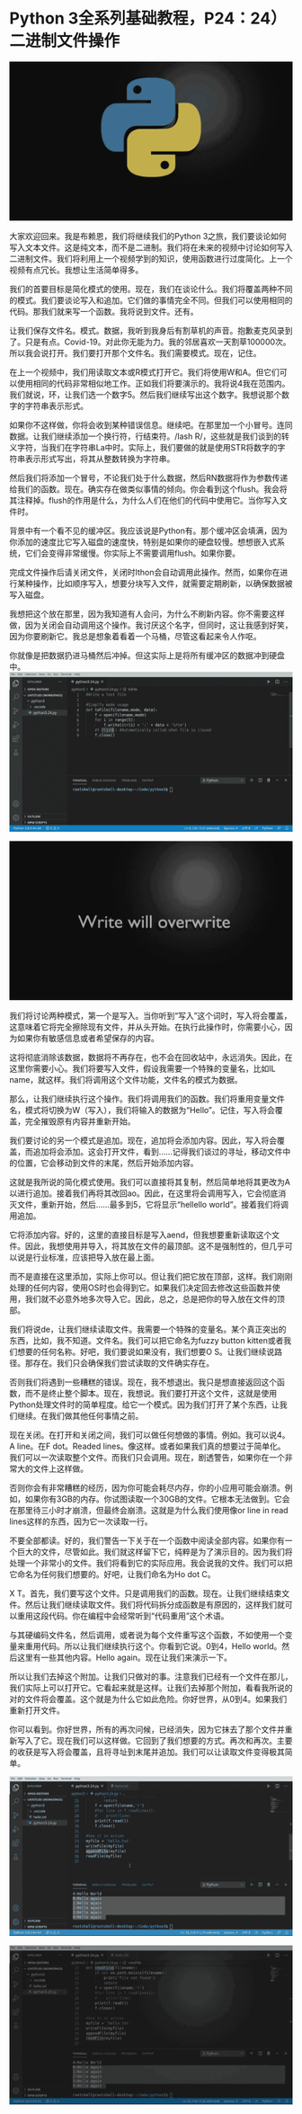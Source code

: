 # Python 3全系列基础教程，P24：24）二进制文件操作 

![](img/9d5ec0a5f39426c11f3410b240354eea_0.png)

大家欢迎回来。我是布赖恩，我们将继续我们的Python 3之旅，我们要谈论如何写入文本文件。这是纯文本，而不是二进制。我们将在未来的视频中讨论如何写入二进制文件。我们将利用上一个视频学到的知识，使用函数进行过度简化。上一个视频有点冗长。我想让生活简单得多。

我们的首要目标是简化模式的使用。现在，我们在谈论什么。我们将覆盖两种不同的模式。我们要谈论写入和追加。它们做的事情完全不同。但我们可以使用相同的代码。那我们就来写一个函数。我将说到文件。还有。

让我们保存文件名。模式。数据，我听到我身后有割草机的声音。抱歉麦克风录到了。只是有点。Covid-19。对此你无能为力。我的邻居喜欢一天割草100000次。所以我会说打开。我们要打开那个文件名。我们需要模式。现在，记住。

在上一个视频中，我们用读取文本或R模式打开它。我们将使用W和A。但它们可以使用相同的代码非常相似地工作。正如我们将要演示的。我将说4我在范围内。我们就说，环，让我们选一个数字5。然后我们继续写出这个数字。我想说那个数字的字符串表示形式。

如果你不这样做，你将会收到某种错误信息。继续吧。在那里加一个小冒号。连同数据。让我们继续添加一个换行符，行结束符。/lash R/，这些就是我们谈到的转义字符，当我们在字符串La中时。实际上，我们要做的就是使用STR将数字的字符串表示形式写出，将其从整数转换为字符串。

然后我们将添加一个冒号，不论我们处于什么数据，然后RN数据将作为参数传递给我们的函数。现在。确实存在做类似事情的倾向。你会看到这个flush。我会将其注释掉。flush的作用是什么，为什么人们在他们的代码中使用它。当你写入文件时。

背景中有一个看不见的缓冲区。我应该说是Python有。那个缓冲区会填满，因为你添加的速度比它写入磁盘的速度快，特别是如果你的硬盘较慢。想想嵌入式系统，它们会变得非常缓慢。你实际上不需要调用flush。如果你要。

完成文件操作后请关闭文件，关闭时Ithon会自动调用此操作。然而，如果你在进行某种操作，比如顺序写入，想要分块写入文件，就需要定期刷新，以确保数据被写入磁盘。

我想把这个放在那里，因为我知道有人会问，为什么不刷新内容。你不需要这样做，因为关闭会自动调用这个操作。我讨厌这个名字，但同时，这让我感到好笑，因为你要刷新它。我总是想象着看着一个马桶，尽管这看起来令人作呕。

你就像是把数据扔进马桶然后冲掉。但这实际上是将所有缓冲区的数据冲到硬盘中。![](img/9d5ec0a5f39426c11f3410b240354eea_2.png)

![](img/9d5ec0a5f39426c11f3410b240354eea_3.png)

我们将讨论两种模式，第一个是写入。当你听到“写入”这个词时，写入将会覆盖，这意味着它将完全擦除现有文件，并从头开始。在执行此操作时，你需要小心，因为如果你有敏感信息或者希望保存的内容。

这将彻底消除该数据，数据将不再存在，也不会在回收站中，永远消失。因此，在这里你需要小心。我们将要写入文件，假设我需要一个特殊的变量名，比如IL name，就这样。我们将调用这个文件功能，文件名的模式为数据。

那么，让我们继续执行这个操作。我们将调用我们的函数。我们将重用变量文件名，模式将切换为W（写入），我们将输入的数据为“Hello”。记住，写入将会覆盖，完全摧毁原有内容并重新开始。

我们要讨论的另一个模式是追加。现在，追加将会添加内容。因此，写入将会覆盖，而追加将会添加。这会打开文件，看到……记得我们谈过的寻址，移动文件中的位置，它会移动到文件的末尾，然后开始添加内容。

这就是我所说的简化模式使用。我们可以直接将其复制，然后简单地将其更改为A以进行追加。接着我们再将其改回ao。因此，在这里将会调用写入，它会彻底消灭文件，重新开始，然后……最多到5，它将显示“hellello world”。接着我们将调用追加。

它将添加内容。好的，这里的直接目标是写入aend，但我想要重新读取这个文件。因此，我想使用并导入，将其放在文件的最顶部。这不是强制性的，但几乎可以说是行业标准，应该把导入放在最上面。

而不是直接在这里添加，实际上你可以。但让我们把它放在顶部，这样。我们刚刚处理的任何内容，使用OS时也会得到它。如果我们决定回去修改这些函数并使用，我们就不必意外地多次导入它。因此，总之，总是把你的导入放在文件的顶部。

我们将说de，让我们继续读取文件。我需要一个特殊的变量名。某个真正突出的东西，比如，我不知道。文件名。我们可以把它命名为fuzzy button kitten或者我们想要的任何名称。好吧，我们要说如果没有，我们想要O S。让我们继续说路径。那存在。我们只会确保我们尝试读取的文件确实存在。

否则我们将遇到一些糟糕的错误。现在，我不想退出。我只是想直接返回这个函数，而不是终止整个脚本。现在，我想说。我们要打开这个文件，这就是使用Python处理文件时的简单程度。给它一个模式。因为我们打开了某个东西，让我们继续。在我们做其他任何事情之前。

现在关闭。在打开和关闭之间，我们可以做任何想做的事情。例如。我可以说4。A line。在F dot。Readed lines。像这样。或者如果我们真的想要过于简单化。我们可以一次读取整个文件。而我们只会调用。现在，剧透警告，如果你在一个非常大的文件上这样做。

否则你会有非常糟糕的经历，因为你可能会耗尽内存，你的小应用可能会崩溃。例如，如果你有3GB的内存。你试图读取一个30GB的文件。它根本无法做到。它会在那里待三小时才崩溃，但最终会崩溃。这就是为什么我们使用像or line in read lines这样的东西，因为它一次读取一行。

不要全部都读。好的，我们警告一下关于在一个函数中阅读全部内容。如果你有一个巨大的文件，尽管如此。我们就这样留下它，纯粹是为了演示目的。因为我们将处理一个非常小的文件。我们将看到它的实际应用。我会说我的文件。我们可以把它命名为任何我们想要的。好吧，让我们命名为Ho dot C。

X T。首先，我们要写这个文件。只是调用我们的函数。现在。让我们继续结束文件。然后让我们继续读取文件。我们将代码拆分成函数是有原因的，这样我们就可以重用这段代码。你在编程中会经常听到“代码重用”这个术语。

与其硬编码文件名，然后调用，或者说为每个文件重写这个函数，不如使用一个变量来重用代码。所以让我们继续执行这个。你看到它说。0到4，Hello world。然后这里有一些其他内容。Hello again。现在让我们来演示一下。

所以让我们去掉这个附加。让我们只做对的事。注意我们已经有一个文件在那儿，我们实际上可以打开它。它看起来就是这样。让我们去掉那个附加，看看我所说的对的文件将会覆盖。这个就是为什么它如此危险。你好世界，从0到4。如果我们重新打开文件。

你可以看到。你好世界，所有的再次问候，已经消失，因为它抹去了那个文件并重新写入了它。现在我们可以这样做。它回到了我们想要的方式。再次和再次。主要的收获是写入将会覆盖，且将寻址到末尾并追加。我们可以让读取文件变得极其简单。

![](img/9d5ec0a5f39426c11f3410b240354eea_5.png)

![](img/9d5ec0a5f39426c11f3410b240354eea_6.png)
